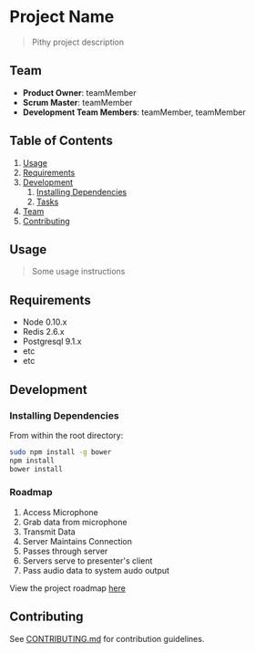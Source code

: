 # Project Name

> Pithy project description

## Team

  - __Product Owner__: teamMember
  - __Scrum Master__: teamMember
  - __Development Team Members__: teamMember, teamMember

## Table of Contents

1. [Usage](#Usage)
1. [Requirements](#requirements)
1. [Development](#development)
    1. [Installing Dependencies](#installing-dependencies)
    1. [Tasks](#tasks)
1. [Team](#team)
1. [Contributing](#contributing)

## Usage

> Some usage instructions

## Requirements

- Node 0.10.x
- Redis 2.6.x
- Postgresql 9.1.x
- etc
- etc

## Development

### Installing Dependencies

From within the root directory:

```sh
sudo npm install -g bower
npm install
bower install
```

### Roadmap

1. Access Microphone
1. Grab data from microphone
1. Transmit Data
1. Server Maintains Connection
1. Passes through server
1. Servers serve to presenter's client
1. Pass audio data to system audo output

View the project roadmap [here](LINK_TO_PROJECT_ISSUES)


## Contributing

See [CONTRIBUTING.md](CONTRIBUTING.md) for contribution guidelines.
